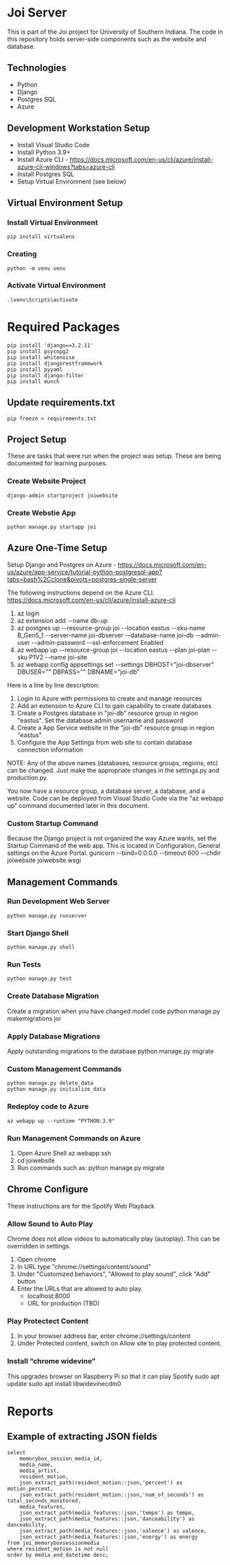 # Joi Server
This is part of the Joi project for University of Southern Indiana.
The code in this repository holds server-side components such as the website and database.

## Technologies
* Python
* Django
* Postgres SQL
* Azure

## Development Workstation Setup
* Install Visual Studio Code
* Install Python 3.9+
* Install Azure CLI - https://docs.microsoft.com/en-us/cli/azure/install-azure-cli-windows?tabs=azure-cli
* Install Postgres SQL
* Setup Virtual Environment (see below)

## Virtual Environment Setup

### Install Virtual Environment
    pip install virtualenv

### Creating 
    python -m venv venv

### Activate Virtual Environment
    .\venv\Scripts\activate

# Required Packages
    pip install 'django==3.2.11'
    pip install psycopg2
    pip install whitenoise
    pip install djangorestframework
    pip install pyyaml
    pip install django-filter
    pip install munch

## Update requirements.txt
    pip freeze > requirements.txt


## Project Setup
These are tasks that were run when the project was setup.  These are being documented for learning purposes.

### Create Website Project
    django-admin startproject joiwebsite  

### Create Webstie App
    python manage.py startapp joi     

## Azure One-Time Setup
Setup Django and Postgres on Azure - https://docs.microsoft.com/en-us/azure/app-service/tutorial-python-postgresql-app?tabs=bash%2Cclone&pivots=postgres-single-server

The following instructions depend on the Azure CLI.  https://docs.microsoft.com/en-us/cli/azure/install-azure-cli

1. az login
2. az extension add --name db-up
3. az postgres up --resource-group joi --location eastus --sku-name B_Gen5_1 --server-name joi-dbserver --database-name joi-db --admin-user <admin-username> --admin-password <admin-password> --ssl-enforcement Enabled
4. az webapp up --resource-group joi --location eastus --plan joi-plan --sku P1V2 --name joi-site
5. az webapp config appsettings set --settings DBHOST="joi-dbserver" DBUSER="<admin-username>" DBPASS="<admin-password>" DBNAME="joi-db"

Here is a line by line description:

1. Login to Azure with permissions to create and manage resources
2. Add an extension to Azure CLI to gain capability to create databases
3. Create a Postgres database in "joi-db" resource group in region "eastus".  Set the database admin username and password
4. Create a App Service website in the "joi-db" resource group in region "eastus"
5. Configure the App Settings from web site to contain database connection information

NOTE: Any of the above names (databases, resource groups, regions, etc) can be changed.  Just make the appropriate changes in the settings.py and production.py.

You now have a resource group, a database server, a database, and a website.  Code can be deployed from Visual Studio Code via the "az webapp up" command documented later in this document.

### Custom Startup Command
Because the Django project is not organized the way Azure wants, set the Startup Command of the web app.  This is located in Configuration, General settings on the Azure Portal.
    gunicorn --bind=0.0.0.0 --timeout 600 --chdir joiwebsite joiwebsite.wsgi

## Management Commands

### Run Development Web Server
    python manage.py runserver  

### Start Django Shell
    python manage.py shell

### Run Tests
    python manage.py test

### Create Database Migration
Create a migration when you have changed model code
    python manage.py makemigrations joi

### Apply Database Migrations
Apply outstanding migrations to the database
    python manage.py migrate   

### Custom Management Commands
    python manage.py delete_data
    python manage.py initialize_data      

### Redeploy code to Azure
    az webapp up --runtime "PYTHON:3.9"

### Run Management Commands on Azure    
1. Open Azure Shell
    az webapp ssh
2. cd joiwebsite
3. Run commands such as:
    python manage.py migrate


## Chrome Configure
These instructions are for the Spotify Web Playback

### Allow Sound to Auto Play
Chrome does not allow videos to automatically play (autoplay).  This can be overridden in settings.
1. Open chrome
2. In URL type "chrome://settings/content/sound"
3. Under "Customized behaviors", "Allowed to play sound", click "Add" button
4. Enter the URLs that are allowed to auto play.
    * localhost:8000
    * URL for production (TBD)

### Play Protectect Content
1. In your browser address bar, enter chrome://settings/content
2. Under Protected content, switch on Allow site to play protected content.

### Install “chrome widevine”
This upgrades browser on Raspberry Pi so that it can play Spotify
    sudo apt update
    sudo apt install libwidevinecdm0


# Reports

## Example of extracting JSON fields
    select 
        memorybox_session_media_id, 
        media_name, 
        media_artist,
        resident_motion, 
        json_extract_path(resident_motion::json,'percent') as motion_percent,
        json_extract_path(resident_motion::json,'num_of_seconds') as total_seconds_monitored,
        media_features,
        json_extract_path(media_features::json,'tempo') as tempo,
        json_extract_path(media_features::json,'danceability') as danceability,
        json_extract_path(media_features::json,'valence') as valence,
        json_extract_path(media_features::json,'energy') as energy
    from joi_memoryboxsessionmedia
    where resident_motion is not null
    order by media_end_datetime desc;


